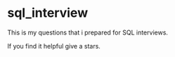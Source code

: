 # sql_interview

This is my questions that i prepared for SQL interviews.

If you find it helpful give a stars.
